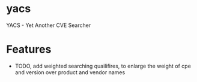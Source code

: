 # yacs
YACS - Yet Another CVE Searcher

# Features
 - TODO, add weighted searching quailifires, to enlarge the weight of cpe and version over product and vendor names